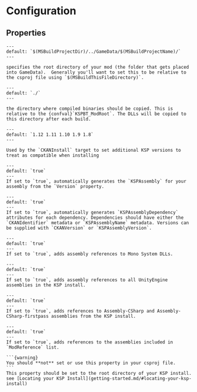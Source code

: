 # Configuration

## Properties

```{confval} KSPBT_ModRoot
---
default: `$(MSBuildProjectDir)/../GameData/$(MSBuildProjectName)/`
---

specifies the root directory of your mod (the folder that gets placed into GameData).  Generally you'll want to set this to be relative to the csproj file using `$(MSBuildThisFileDirectory)`.
```

```{confval} KSPBT_ModPluginFolder
---
default: `./`
---

the directory where compiled binaries should be copied. This is relative to the {confval}`KSPBT_ModRoot`. The DLLs will be copied to this directory after each build.
```

```{confval} KSPBT_CKANCompatibleVersions
---
default: `1.12 1.11 1.10 1.9 1.8`
---

Used by the `CKANInstall` target to set additional KSP versions to treat as compatible when installing 
```

```{confval} KSPBT_GenerateAssemblyAttribute
---
default: `true`
---
If set to `true`, automatically generates the `KSPAssembly` for your assembly from the `Version` property.
```

```{confval} KSPBT_GenerateDependencyAttributes
---
default: `true`
---
If set to `true`, automatically generates `KSPAssemblyDependency` attributes for each dependency. Dependencies should have either the `CKANIdentifier` metadata or `KSPAssemblyName` metadata. Versions can be supplied with `CKANVersion` or `KSPAssemblyVersion`. 
```

```{confval} KSPBT_ReferenceSystemAssemblies
---
default: `true`
---
If set to `true`, adds assembly references to Mono System DLLs.
```

```{confval} KSPBT_ReferenceUnityAssemblies
---
default: `true`
---
If set to `true`, adds assembly references to all UnityEngine assemblies in the KSP install. 
```

```{confval} KSPBT_ReferenceGameAssemblies
---
default: `true`
---
If set to `true`, adds references to Assembly-CSharp and Assembly-CSharp-firstpass assemblies from the KSP install.
```

```{confval} KSPBT_ReferenceModAssemblies
---
default: `true`
---
If set to `true`, adds references to the assemblies included in `ModReference` list.
```

````{confval} KSPBT_GameRoot
```{warning}
You should **not** set or use this property in your csproj file.
```
This property should be set to the root directory of your KSP install. see [Locating your KSP Install](getting-started.md/#locating-your-ksp-install)
````
